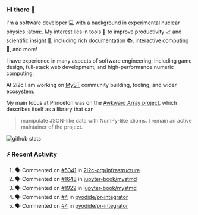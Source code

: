 ### Hi there 👋 

I'm a software developer 💻 with a background in experimental nuclear physics :atom:. My interest lies in tools :wrench: to improve productivity :chart_with_upwards_trend: and scientific insight :telescope:, including rich documentation 📚, interactive computing 🧮, and more! 

I have experience in many aspects of software engineering, including game design, full-stack web development, and high-performance numeric computing. 

At 2i2c I am working on [MyST](https://github.com/jupyter-book/mystmd) community building, tooling, and wider ecosystem. 

My main focus at Princeton was on the [Awkward Array project](awkward-array.org/), which describes itself as a library that can 
> manipulate JSON-like data with NumPy-like idioms. I remain an active maintainer of the project. 

![github stats](https://github-readme-stats.vercel.app/api?username=agoose77&show_icons=true&hide_rank=true&hide_title=true&bg_color=30,e76445,904e95&text_color=efe3ec&icon_color=efe3ec)
<!--
**agoose77/agoose77** is a ✨ _special_ ✨ repository because its `README.md` (this file) appears on your GitHub profile.

Here are some ideas to get you started:

- 🔭 I’m currently working on ...
- 🌱 I’m currently learning ...
- 👯 I’m looking to collaborate on ...
- 🤔 I’m looking for help with ...
- 💬 Ask me about ...
- 📫 How to reach me: ...
- 😄 Pronouns: ...
- ⚡ Fun fact: ...
-->

### :zap: Recent Activity

<!--START_SECTION:activity-->
1. 🗣 Commented on [#5341](https://github.com/2i2c-org/infrastructure/issues/5341#issuecomment-2729202219) in [2i2c-org/infrastructure](https://github.com/2i2c-org/infrastructure)
2. 🗣 Commented on [#1648](https://github.com/jupyter-book/mystmd/issues/1648#issuecomment-2728483579) in [jupyter-book/mystmd](https://github.com/jupyter-book/mystmd)
3. 🗣 Commented on [#1922](https://github.com/jupyter-book/mystmd/pull/1922#issuecomment-2728472821) in [jupyter-book/mystmd](https://github.com/jupyter-book/mystmd)
4. 🗣 Commented on [#4](https://github.com/pyodide/pr-integrator/issues/4#issuecomment-2727289626) in [pyodide/pr-integrator](https://github.com/pyodide/pr-integrator)
5. 🗣 Commented on [#4](https://github.com/pyodide/pr-integrator/issues/4#issuecomment-2727288729) in [pyodide/pr-integrator](https://github.com/pyodide/pr-integrator)
<!--END_SECTION:activity-->
